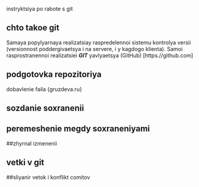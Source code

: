 instryktsiya po rabote s git

## chto takoe git
Samaya popylyarnaya realizatsiay raspredelennoi sistemu kontrolya versii (versionnost poddergivaetsya i na servere, i y kagdogo klienta). Samoi rasprostranennoi realizatsiei ***GIT*** yavlyaetsya (GitHub) [https.//github.com]

## podgotovka repozitoriya
dobavlenie faila {gruzdeva.ru}
## sozdanie soxranenii

## peremeshenie megdy soxraneniyami

##zhyrnal izmenenii

## vetki v git

##sliyanir vetok i konflikt comitov